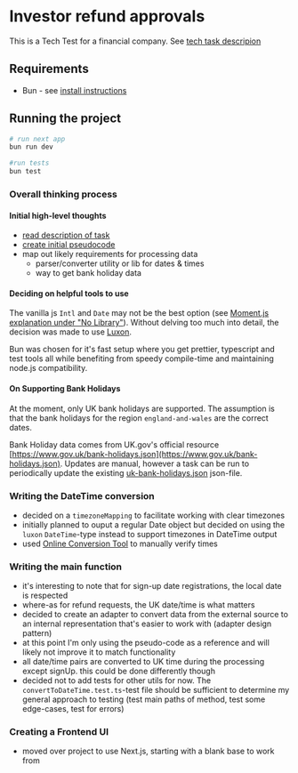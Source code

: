 # Investor refund approvals
This is a Tech Test for a financial company. See [tech task descripion](./further-tech-test-senior.md)

## Requirements
- Bun - see [install instructions](https://bun.sh/docs/installation)

## Running the project
```sh
# run next app
bun run dev

#run tests
bun test
```

### Overall thinking process
#### Initial high-level thoughts
- [read description of task](./further-tech-test-senior.md)
- [create initial pseudocode](./pseudo-code.md)
- map out likely requirements for processing data
  - parser/converter utility or lib for dates & times
  - way to get bank holiday data

#### Deciding on helpful tools to use
The vanilla js `Intl` and `Date` may not be the best option (see [Moment.js explanation under "No Library"](https://momentjs.com/docs/#/-project-status/recommendations/)). Without delving too much into detail, the decision was made to use [Luxon](https://moment.github.io/luxon/#/).

Bun was chosen for it's fast setup where you get prettier, typescript and test tools all while benefiting from speedy compile-time and maintaining node.js compatibility.

#### On Supporting Bank Holidays
At the moment, only UK bank holidays are supported. The assumption is that the bank holidays for the region `england-and-wales` are the correct dates.

Bank Holiday data comes from UK.gov's official resource [https://www.gov.uk/bank-holidays.json](https://www.gov.uk/bank-holidays.json). Updates are manual, however a task can be run to periodically update the existing [uk-bank-holidays.json](./src/uk-bank-holidays.json) json-file.

### Writing the DateTime conversion
- decided on a `timezoneMapping` to facilitate working with clear timezones
- initially planned to ouput a regular Date object but decided on using the `luxon` `DateTime`-type instead to support timezones in DateTime output
- used [Online Conversion Tool](https://www.timeanddate.com/worldclock/converter.html?iso=20210201T170000&p1=137&p2=179&p3=195&p4=136) to manually verify times

### Writing the main function
- it's interesting to note that for sign-up date registrations, the local date is respected
- where-as for refund requests, the UK date/time is what matters
- decided to create an adapter to convert data from the external source to an internal representation that's easier to work with (adapter design pattern)
- at this point I'm only using the pseudo-code as a reference and will likely not improve it to match functionality
- all date/time pairs are converted to UK time during the processing except signUp. this could be done differently though
- decided not to add tests for other utils for now. The `convertToDateTime.test.ts`-test file should be sufficient to determine my general approach to testing (test main paths of method, test some edge-cases, test for errors)

### Creating a Frontend UI
- moved over project to use Next.js, starting with a blank base to work from
